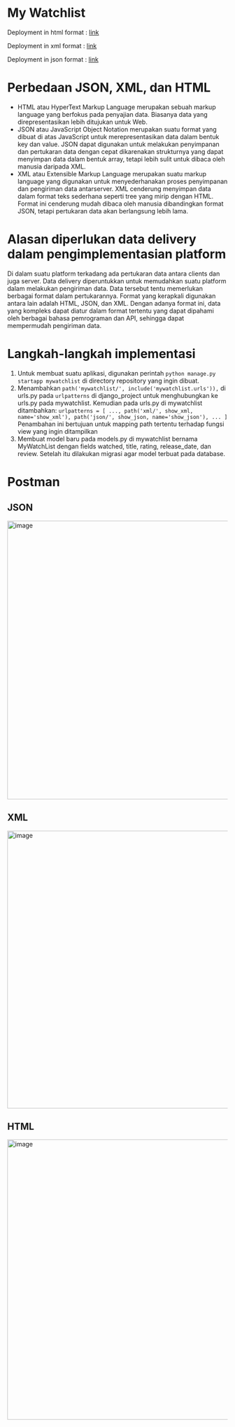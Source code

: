 # My Watchlist
Deployment in html format : [link](https://tugas-django-bryan-1.herokuapp.com/mywatchlist/html)

Deployment in xml format : [link](https://tugas-django-bryan-1.herokuapp.com/mywatchlist/xml)

Deployment in json format : [link](https://tugas-django-bryan-1.herokuapp.com/mywatchlist/json)

# Perbedaan JSON, XML, dan HTML
* HTML atau HyperText Markup Language merupakan sebuah markup language yang berfokus pada penyajian data. Biasanya data yang direpresentasikan lebih ditujukan untuk Web. 
* JSON atau JavaScript Object Notation merupakan suatu format yang dibuat di atas JavaScript untuk merepresentasikan data dalam bentuk key dan value. JSON dapat digunakan untuk melakukan penyimpanan dan pertukaran data dengan cepat dikarenakan strukturnya yang dapat menyimpan data dalam bentuk array, tetapi lebih sulit untuk dibaca oleh manusia daripada XML. 
* XML atau Extensible Markup Language merupakan suatu markup language yang digunakan untuk menyederhanakan proses penyimpanan dan pengiriman data antarserver. XML cenderung menyimpan data dalam format teks sederhana seperti tree yang mirip dengan HTML. Format ini cenderung mudah dibaca oleh manusia dibandingkan format JSON, tetapi pertukaran data akan berlangsung lebih lama.

# Alasan diperlukan data delivery dalam pengimplementasian platform
Di dalam suatu platform terkadang ada pertukaran data antara clients dan juga server. Data delivery diperuntukkan untuk memudahkan suatu platform dalam melakukan pengiriman data. Data tersebut tentu memerlukan berbagai format dalam pertukarannya. Format yang kerapkali digunakan antara lain adalah HTML, JSON, dan XML. Dengan adanya format ini, data yang kompleks dapat diatur dalam format tertentu yang dapat dipahami oleh berbagai bahasa pemrograman dan API, sehingga dapat mempermudah pengiriman data.

# Langkah-langkah implementasi
1. Untuk membuat suatu aplikasi, digunakan perintah `python manage.py startapp mywatchlist` di directory repository yang ingin dibuat.
2. Menambahkan `path('mywatchlist/', include('mywatchlist.urls')),` di urls.py pada `urlpatterns` di django_project untuk menghubungkan ke urls.py pada mywatchlist. Kemudian pada urls.py di mywatchlist ditambahkan:
`urlpatterns = [
    ...,
    path('xml/', show_xml, name='show_xml'),
    path('json/', show_json, name='show_json'),
    ...
]`
Penambahan ini bertujuan untuk mapping path tertentu terhadap fungsi view yang ingin ditampilkan
3. Membuat model baru pada models.py di mywatchlist bernama MyWatchList dengan fields watched, title, rating, release_date, dan review. Setelah itu dilakukan migrasi agar model terbuat pada database.

# Postman
## JSON
<img width="637" alt="image" src="https://user-images.githubusercontent.com/88226713/190852912-c4559b00-4d4b-4d9c-91c6-4dec3216ab65.png">

## XML
<img width="635" alt="image" src="https://user-images.githubusercontent.com/88226713/190852923-4d4771f2-35fe-4f68-b753-8b15358704f3.png">

## HTML
<img width="641" alt="image" src="https://user-images.githubusercontent.com/88226713/190852937-252d65aa-ce67-40b0-9584-dbf0f84cbc16.png">
